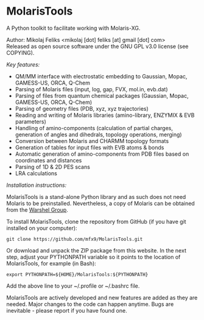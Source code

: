 # MolarisTools
A Python toolkit to facilitate working with Molaris-XG.

Author: Mikolaj Feliks <mikolaj [dot] feliks [at] gmail [dot] com><br>
Released as open source software under the GNU GPL v3.0 license (see COPYING).


_Key features:_
  * QM/MM interface with electrostatic embedding to Gaussian, Mopac, GAMESS-US, ORCA, Q-Chem
  * Parsing of Molaris files (input, log, gap, FVX, mol.in, evb.dat)
  * Parsing of files from quantum chemical packages (Gaussian, Mopac, GAMESS-US, ORCA, Q-Chem)
  * Parsing of geometry files (PDB, xyz, xyz trajectories)
  * Reading and writing of Molaris libraries (amino-library, ENZYMIX \& EVB parameters)
  * Handling of amino-components (calculation of partial charges, generation of angles and dihedrals, topology operations, merging)
  * Conversion between Molaris and CHARMM topology formats
  * Generation of tables for input files with EVB atoms \& bonds
  * Automatic generation of amino-components from PDB files based on coordinates and distances
  * Parsing of 1D \& 2D PES scans
  * LRA calculations


_Installation instructions:_

MolarisTools is a stand-alone Python library and as such does not 
need Molaris to be preinstalled. Nevertheless, a copy of Molaris can
be obtained from the [Warshel Group](http://laetro.usc.edu/software.html).

To install MolarisTools, clone the repository from GitHub (if you have
git installed on your computer):

```
git clone https://github.com/mfx9/MolarisTools.git
```

Or download and unpack the ZIP package from this website. In the next
step, adjust your PYTHONPATH variable so it points to the location
of MolarisTools, for example (in Bash):

```
export PYTHONPATH=${HOME}/MolarisTools:${PYTHONPATH}
```

Add the above line to your ~/.profile or ~/.bashrc file.

MolarisTools are actively developed and new features are added 
as they are needed. Major changes to the code can happen anytime.
Bugs are inevitable - please report if you have found one.
